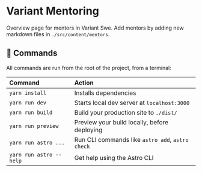 # Variant Mentoring

Overview page for mentors in Variant Swe. Add mentors by adding new markdown
files in `./src/content/mentors`.

## 🧞 Commands

All commands are run from the root of the project, from a terminal:

| Command                 | Action                                           |
|:------------------------| :----------------------------------------------- |
| `yarn install`          | Installs dependencies                            |
| `yarn run dev`          | Starts local dev server at `localhost:3000`      |
| `yarn run build`        | Build your production site to `./dist/`          |
| `yarn run preview`      | Preview your build locally, before deploying     |
| `yarn run astro ...`    | Run CLI commands like `astro add`, `astro check` |
| `yarn run astro --help` | Get help using the Astro CLI                     |
